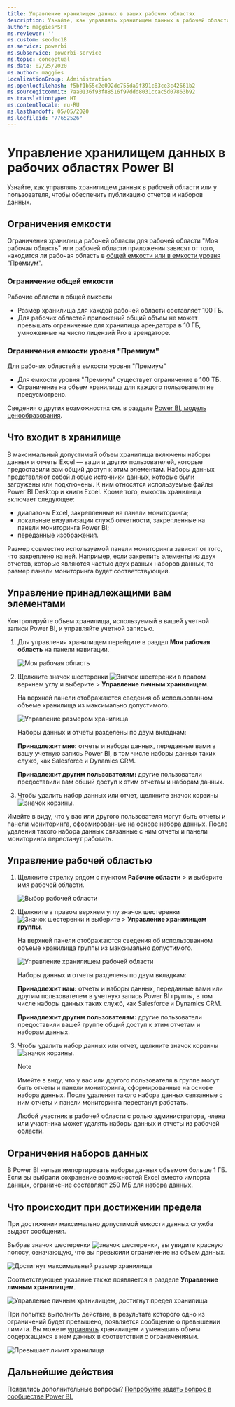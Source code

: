 ```yaml
---
title: Управление хранилищем данных в ваших рабочих областях
description: Узнайте, как управлять хранилищем данных в рабочей области или у пользователя, чтобы обеспечить публикацию отчетов и наборов данных.
author: maggiesMSFT
ms.reviewer: ''
ms.custom: seodec18
ms.service: powerbi
ms.subservice: powerbi-service
ms.topic: conceptual
ms.date: 02/25/2020
ms.author: maggies
LocalizationGroup: Administration
ms.openlocfilehash: f5bf1b55c2e092dc755da9f391c83ce3c42661b2
ms.sourcegitcommit: 7aa0136f93f88516f97ddd8031ccac5d07863b92
ms.translationtype: HT
ms.contentlocale: ru-RU
ms.lasthandoff: 05/05/2020
ms.locfileid: "77652526"
---
```

# <a name="manage-data-storage-in-power-bi-workspaces"></a>Управление хранилищем данных в рабочих областях Power BI

Узнайте, как управлять хранилищем данных в рабочей области или у пользователя, чтобы обеспечить публикацию отчетов и наборов данных.

## <a name="capacity-limits"></a>Ограничения емкости

Ограничения хранилища рабочей области для рабочей области "Моя рабочая область" или рабочей области приложения зависят от того, находится ли рабочая область в [общей емкости или в емкости уровня "Премиум"](service-basic-concepts.md#capacities).

### <a name="shared-capacity-limits"></a>Ограничение общей емкости
Рабочие области в общей емкости 

- Размер хранилища для каждой рабочей области составляет 100 ГБ.
- Для рабочих областей приложений общий объем не может превышать ограничение для хранилища арендатора в 10 ГБ, умноженные на число лицензий Pro в арендаторе.

### <a name="premium-capacity-limits"></a>Ограничения емкости уровня "Премиум"
Для рабочих областей в емкости уровня "Премиум"
- Для емкости уровня "Премиум" существует ограничение в 100 ТБ.
- Ограничение на объем хранилища для каждого пользователя не предусмотрено.

Сведения о других возможностях см. в разделе [Power BI, модель ценообразования](https://powerbi.microsoft.com/pricing).

## <a name="whats-included-in-storage"></a>Что входит в хранилище

В максимальный допустимый объем хранилища включены наборы данных и отчеты Excel — ваши и других пользователей, которые предоставили вам общий доступ к этим элементам. Наборы данных представляют собой любые источники данных, которые были загружены или подключены. К ним относятся используемые файлы Power BI Desktop и книги Excel. Кроме того, емкость хранилища включает следующее:

* диапазоны Excel, закрепленные на панели мониторинга;
* локальные визуализации служб отчетности, закрепленные на панели мониторинга Power BI;
* переданные изображения.

Размер совместно используемой панели мониторинга зависит от того, что закреплено на ней. Например, если закрепить элементы из двух отчетов, которые являются частью двух разных наборов данных, то размер панели мониторинга будет соответствующий.

<a name="manage"/>

## <a name="manage-items-you-own"></a>Управление принадлежащими вам элементами

Контролируйте объем хранилища, используемый в вашей учетной записи Power BI, и управляйте учетной записью.

1. Для управления хранилищем перейдите в раздел **Моя рабочая область** на панели навигации.
   
    ![Моя рабочая область](media/service-admin-manage-your-data-storage-in-power-bi/pbi_myworkspace.png)

2. Щелкните значок шестеренки ![Значок шестеренки](media/service-admin-manage-your-data-storage-in-power-bi/pbi_gearicon.png) в правом верхнем углу и выберите \> **Управление личным хранилищем**.
   
    На верхней панели отображаются сведения об использованном объеме хранилища из максимально допустимого.
   
    ![Управление размером хранилища](media/service-admin-manage-your-data-storage-in-power-bi/pbi_persnlstorage.png)
   
    Наборы данных и отчеты разделены по двум вкладкам:
   
    **Принадлежит мне:** отчеты и наборы данных, переданные вами в вашу учетную запись Power BI, в том числе наборы данных таких служб, как Salesforce и Dynamics CRM.  

    **Принадлежит другим пользователям:** другие пользователи предоставили вам общий доступ к этим отчетам и наборам данных.
1. Чтобы удалить набор данных или отчет, щелкните значок корзины ![значок корзины](media/service-admin-manage-your-data-storage-in-power-bi/pbi_deleteicon.png).

Имейте в виду, что у вас или другого пользователя могут быть отчеты и панели мониторинга, сформированные на основе набора данных. После удаления такого набора данных связанные с ним отчеты и панели мониторинга перестанут работать.

## <a name="manage-your-workspace"></a>Управление рабочей областью
1. Щелкните стрелку рядом с пунктом **Рабочие области** \> и выберите имя рабочей области.
   
    ![Выбор рабочей области](media/service-admin-manage-your-data-storage-in-power-bi/pbi_groupworkspaces.png)
2. Щелкните в правом верхнем углу значок шестеренки ![Значок шестеренки](media/service-admin-manage-your-data-storage-in-power-bi/pbi_gearicon.png) и выберите \> **Управление хранилищем группы**.
   
    На верхней панели отображаются сведения об использованном объеме хранилища группы из максимально допустимого.
   
    ![Управление хранилищем рабочей области](media/service-admin-manage-your-data-storage-in-power-bi/pbi_groupstorage.png)
   
    Наборы данных и отчеты разделены по двум вкладкам:
   
    **Принадлежит нам:** отчеты и наборы данных, переданные вами или другим пользователем в учетную запись Power BI группы, в том числе наборы данных таких служб, как Salesforce и Dynamics CRM.

    **Принадлежит другим пользователям:** другие пользователи предоставили вашей группе общий доступ к этим отчетам и наборам данных.

3. Чтобы удалить набор данных или отчет, щелкните значок корзины ![значок корзины](media/service-admin-manage-your-data-storage-in-power-bi/pbi_deleteicon.png).
   
   > [!NOTE]
   > Имейте в виду, что у вас или другого пользователя в группе могут быть отчеты и панели мониторинга, сформированные на основе набора данных. После удаления такого набора данных связанные с ним отчеты и панели мониторинга перестанут работать.
   
   Любой участник в рабочей области с ролью администратора, члена или участника может удалять наборы данных и отчеты из рабочей области.

## <a name="dataset-limits"></a>Ограничения наборов данных
В Power BI нельзя импортировать наборы данных объемом больше 1 ГБ. Если вы выбрали сохранение возможностей Excel вместо импорта данных, ограничение составляет 250 МБ для набора данных.

## <a name="what-happens-when-you-reach-a-limit"></a>Что происходит при достижении предела
При достижении максимально допустимой емкости данных служба выдаст сообщения. 

Выбрав значок шестеренки ![значок шестеренки](media/service-admin-manage-your-data-storage-in-power-bi/pbi_gearicon.png), вы увидите красную полосу, означающую, что вы превысили ограничение на объем данных.

![Достигнут максимальный размер хранилища](media/service-admin-manage-your-data-storage-in-power-bi/manage-storage-limit.png)

Соответствующее указание также появляется в разделе **Управление личным хранилищем**.

 ![Управление личным хранилищем, достигнут предел хранилища](media/service-admin-manage-your-data-storage-in-power-bi/manage-storage-limit2.png)

 При попытке выполнить действие, в результате которого одно из ограничений будет превышено, появляется сообщение о превышении лимита. Вы можете [управлять](#manage) хранилищем и уменьшать объем содержащихся в нем данных в соответствии с ограничениями.

 ![Превышает лимит хранилища](media/service-admin-manage-your-data-storage-in-power-bi/powerbi-pro-over-limit.png)

 ## <a name="next-steps"></a>Дальнейшие действия

 Появились дополнительные вопросы? [Попробуйте задать вопрос в сообществе Power BI.](https://community.powerbi.com/)

